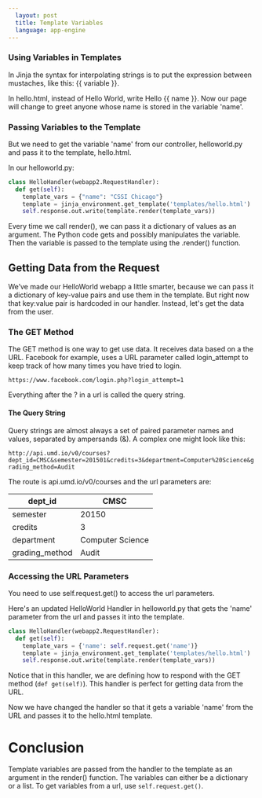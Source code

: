 ```yaml
---
  layout: post
  title: Template Variables
  language: app-engine
---
```


###  Using Variables in Templates
In Jinja  the syntax for interpolating strings is to put the expression between mustaches, like this: {{ variable }}.

In hello.html, instead of Hello World, write Hello {{ name }}. Now our page will change to greet anyone whose name is stored in the variable 'name'.

###  Passing Variables to the Template
But we need to get the variable 'name' from our controller, helloworld.py and pass it to the template, hello.html.

In our helloworld.py:
```python
class HelloHandler(webapp2.RequestHandler):
  def get(self):
    template_vars = {"name": "CSSI Chicago"}
    template = jinja_environment.get_template('templates/hello.html')
    self.response.out.write(template.render(template_vars))
```
Every time we call render(), we can pass it a dictionary of values as an argument. The Python code gets and possibly manipulates the variable. Then the variable is passed to the template using the .render() function.


##  Getting Data from the Request

We’ve made our HelloWorld webapp a little smarter, because we can pass it a dictionary of key-value pairs and use them in the template. But right now that key:value pair is hardcoded in our handler. Instead, let's get the data from the user.


###  The GET Method
The GET method is one way to get use data. It receives data based on a the URL. Facebook for example, uses a URL parameter called login_attempt to keep track of how many times you have tried to login.

`https://www.facebook.com/login.php?login_attempt=1`

Everything after the ? in a url is called the query string.

####  The Query String
Query strings are almost always a set of paired parameter names and values, separated by ampersands (&). A complex one might look like this:

`http://api.umd.io/v0/courses?dept_id=CMSC&semester=201501&credits=3&department=Computer%20Science&grading_method=Audit`

The route is api.umd.io/v0/courses and the url parameters are:

| dept_id       | CMSC        |
| ------------- |-------------|
| semester      | 20150       |
| credits       | 3           |
| department     | Computer Science   |
|grading_method|Audit|



###  Accessing the URL Parameters
You need to use self.request.get() to access the url parameters.

Here's an updated HelloWorld Handler in helloworld.py that gets the 'name' parameter from the url and passes it into the template.
```python
class HelloHandler(webapp2.RequestHandler):
  def get(self):
    template_vars = {'name': self.request.get('name')}
    template = jinja_environment.get_template('templates/hello.html')
    self.response.out.write(template.render(template_vars))
```
Notice that in this handler, we are defining how to respond with the GET method (`def get(self)`). This handler is perfect for getting data from the URL.

Now we have changed the handler so that it gets a variable 'name' from the URL and passes it to the hello.html template.

# Conclusion
Template variables are passed from the handler to the template as an argument in the render() function. The variables can either be a dictionary or a list. To get variables from a url, use `self.request.get()`.
